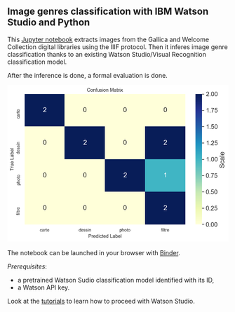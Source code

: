 ## Image genres classification with IBM Watson Studio and Python

This [Jupyter notebook](https://github.com/altomator/Introduction_to_Deep_Learning/blob/master/binder/classify-img-with-iiif-and-watson.ipynb) extracts images from the Gallica and Welcome Collection digital libraries using the IIIF protocol. 
Then it inferes image genre classification  thanks to an existing Watson Studio/Visual Recognition classification model.

After the inference is done, a formal evaluation is done.

![Confusion matrix](https://github.com/altomator/Introduction_to_Deep_Learning/blob/master/images/confusion_matrix.png)

The notebook can be launched in your browser with [Binder](https://mybinder.org/v2/gh/altomator/Introduction_to_Deep_Learning/master).

*Prerequisites*:
- a pretrained Watson Sudio classification model identified with its ID,
- a Watson API key.

Look at the [tutorials](https://github.com/altomator/Introduction_to_Deep_Learning/tree/master/ppt) to learn how to proceed with Watson Studio.



